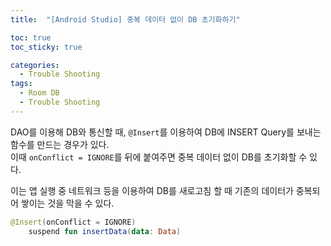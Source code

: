 ```yaml
---
title:  "[Android Studio] 중복 데이터 없이 DB 초기화하기"

toc: true
toc_sticky: true

categories:
  - Trouble Shooting
tags:
  - Room DB
  - Trouble Shooting
---
```


DAO를 이용해 DB와 통신할 때, ```@Insert```를 이용하여 DB에 INSERT Query를 보내는 함수를 만드는 경우가 있다.  
이때 ```onConflict = IGNORE```를 뒤에 붙여주면 중복 데이터 없이 DB를 초기화할 수 있다.  

이는 앱 실행 중 네트워크 등을 이용하여 DB를 새로고침 할 때 기존의 데이터가 중복되어 쌓이는 것을 막을 수 있다.

```kotlin
@Insert(onConflict = IGNORE)
    suspend fun insertData(data: Data)
```